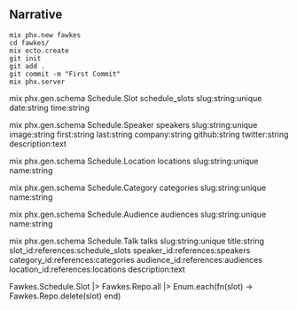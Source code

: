 ## Narrative

```
mix phx.new fawkes
cd fawkes/
mix ecto.create
git init
git add .
git commit -m "First Commit"
mix phx.server
```


mix phx.gen.schema Schedule.Slot schedule_slots slug:string:unique date:string time:string

mix phx.gen.schema Schedule.Speaker speakers slug:string:unique image:string first:string last:string company:string github:string twitter:string description:text

mix phx.gen.schema Schedule.Location locations slug:string:unique name:string

mix phx.gen.schema Schedule.Category categories slug:string:unique name:string

mix phx.gen.schema Schedule.Audience audiences slug:string:unique name:string

mix phx.gen.schema Schedule.Talk talks slug:string:unique title:string slot_id:references:schedule_slots speaker_id:references:speakers category_id:references:categories audience_id:references:audiences location_id:references:locations description:text


Fawkes.Schedule.Slot |> Fawkes.Repo.all |> Enum.each(fn(slot) -> Fawkes.Repo.delete(slot) end)
